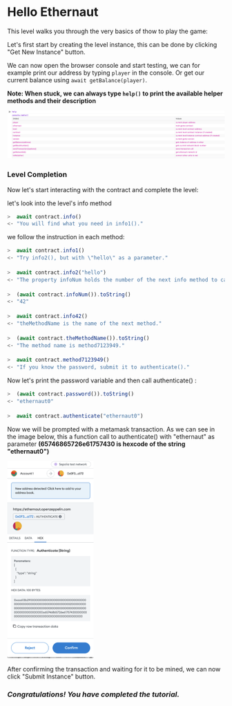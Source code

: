# Hello Ethernaut

This level walks you through the very basics of thow to play the game:

Let's first start by creating the level instance, this can be done by clicking "Get New Instance" button.

We can now open the browser console and start testing, we can for example print our address by typing `player` in the console. Or get our current balance using `await getBalance(player)`.

**Note: When stuck, we can always type `help()` to print the available helper methods and their description**

<img src="img/help.png" alt="Help method">

### Level Completion

Now let's start interacting with the contract and complete the level:

let's look into the level's info method

```javascript
>  await contract.info()
<· "You will find what you need in info1()."
```

we follow the instruction in each method:

```javascript
>  await contract.info1()
<· "Try info2(), but with \"hello\" as a parameter."

>  await contract.info2("hello")
<· "The property infoNum holds the number of the next info method to call."

>  (await contract.infoNum()).toString()
<· "42"

>  await contract.info42()
<· "theMethodName is the name of the next method."

>  (await contract.theMethodName()).toString()
<· "The method name is method7123949."

>  await contract.method7123949()
<· "If you know the password, submit it to authenticate()."
```

Now let's print the password variable and then call authenticate() :

```javascript
>  (await contract.password()).toString()
<· "ethernaut0"

>  await contract.authenticate("ethernaut0")
```

Now we will be prompted with a metamask transaction. As we can see in the image below, this a function call to authenticate() with "ethernaut" as parameter **(65746865726e61757430 is hexcode of the string "ethernaut0")**

<img src="img/transaction.png" alt="Transaction" width="200"/>

After confirming the transaction and waiting for it to be mined, we can now click "Submit Instance" button.

### ***Congratulations! You have completed the tutorial.***